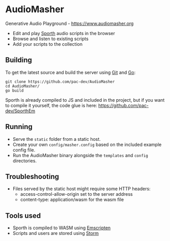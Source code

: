 # AudioMasher
Generative Audio Playground - https://www.audiomasher.org

- Edit and play [Sporth](https://audiomasher.org/learn) audio scripts in the browser
- Browse and listen to existing scripts
- Add your scripts to the collection

## Building
To get the latest source and build the server using [Git](https://git-scm.com/downloads) and [Go](https://golang.org/dl/):

	git clone https://github.com/pac-dev/AudioMasher
	cd AudioMasher/
	go build

Sporth is already compiled to JS and included in the project, but if you want to compile it yourself, the code glue is here: https://github.com/pac-dev/SporthEm

## Running
- Serve the `static` folder from a static host.
- Create your own `config/masher.config` based on the included example config file.
- Run the AudioMasher binary alongside the `templates` and `config` directories.

## Troubleshooting
- Files served by the static host might require some HTTP headers:
	- access-control-allow-origin set to the server address
	- content-type: application/wasm for the wasm file

## Tools used
- Sporth is compiled to WASM using [Emscripten](https://github.com/kripken/emscripten)
- Scripts and users are stored using [Storm](https://github.com/asdine/storm)